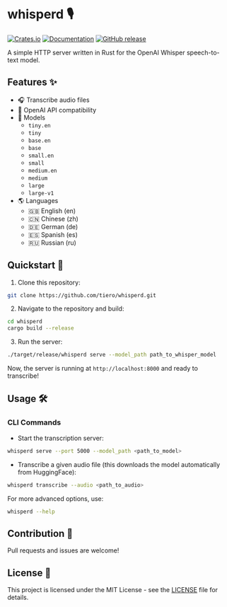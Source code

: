 # whisperd 🎙️

[![Crates.io](https://img.shields.io/crates/v/whisperd)](https://crates.io/crates/whisperd)
[![Documentation](https://docs.rs/whisperd/badge.svg)](https://docs.rs/whisperd)
[![GitHub release](https://img.shields.io/github/v/release/tiero/whisperd.svg)](https://github.com/tiero/whisperd/releases/latest)

A simple HTTP server written in Rust for the OpenAI Whisper speech-to-text model.

## Features ✨

- 🎧 Transcribe audio files 
- 🔄 OpenAI API compatibility  
- 🌈 Models 
  - `tiny.en`
  - `tiny`
  - `base.en`
  - `base`
  - `small.en`
  - `small`
  - `medium.en`
  - `medium`
  - `large`
  - `large-v1`
- 🌎 Languages
  - 🇬🇧 English (en)
  - 🇨🇳 Chinese (zh)
  - 🇩🇪 German (de)
  - 🇪🇸 Spanish (es)
  - 🇷🇺 Russian (ru)



## Quickstart 🚀

1. Clone this repository:

```bash
git clone https://github.com/tiero/whisperd.git
```

2. Navigate to the repository and build:

```bash
cd whisperd
cargo build --release
```

3. Run the server:

```bash
./target/release/whisperd serve --model_path path_to_whisper_model
```

Now, the server is running at `http://localhost:8000` and ready to transcribe!

## Usage 🛠️

### CLI Commands

- Start the transcription server:

```bash
whisperd serve --port 5000 --model_path <path_to_model> 
```

- Transcribe a given audio file (this downloads the model automatically from HuggingFace):

```bash
whisperd transcribe --audio <path_to_audio>
```

For more advanced options, use:

```bash
whisperd --help
```

## Contribution 🤝

Pull requests and issues are welcome!

## License 📜

This project is licensed under the MIT License - see the [LICENSE](LICENSE) file for details.